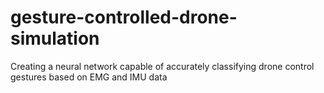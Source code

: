 # gesture-controlled-drone-simulation
Creating a neural network capable of accurately classifying drone control gestures based on EMG and IMU data
